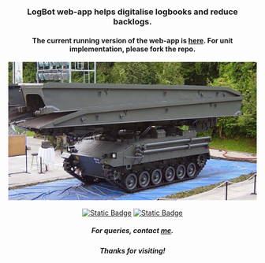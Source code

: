 <h3 align="center">LogBot web-app helps digitalise logbooks and reduce backlogs.</h3>
<h4 align="center">The current running version of the web-app is <a target="_blank" href="https://hongpenggg.github.io/logbot/">here</a>. For unit implementation, please fork the repo.</h4>
<break></break>

<p align="center"><a target="_blank" href="https://hongpenggg.github.io/logbot/"><img src="assets/BLB.jpg"></a></p>
<break></break>

<p align="center">
  <a target="_blank" href="https://github.com/hongpenggg"><img alt="Static Badge" src="https://img.shields.io/badge/Contributors-Hongpeng?link=https%3A%2F%2Fgithub.com%2Fhongpenggg"></a>
  <a target="_blank" href="https://github.com/hongpenggg/logbot/blob/main/documentation/docs.pdf"><img alt="Static Badge" src="https://img.shields.io/badge/Documentation-Docs?link=https%3A%2F%2Fgithub.com%2Fhongpenggg%2Flogbot%2Fblob%2Fmain%2Fdocumentation%2Fdocs.pdf"></a>
</p>
<break></break>

<h5 align="center">For queries, contact <a target="_blank" href="beacons.ai/hongpeng">me</a>.</h5>
<h5 align="center">Thanks for visiting!</h5>
